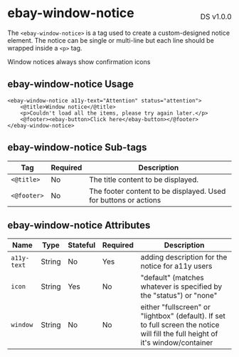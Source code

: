 <h1 style='display: flex; justify-content: space-between; align-items: center;'>
    <span>
        ebay-window-notice
    </span>
    <span style='font-weight: normal; font-size: medium; margin-bottom: -15px;'>
        DS v1.0.0
    </span>
</h1>

The `<ebay-window-notice>` is a tag used to create a custom-designed notice element. The notice can be single or multi-line but each line should be wrapped inside a `<p>` tag.

Window notices always show confirmation icons

## ebay-window-notice Usage

```marko
<ebay-window-notice a11y-text="Attention" status="attention">
    <@title>Window notice</@title>
    <p>Couldn't load all the items, please try again later.</p>
    <@footer><ebay-button>Click here</ebay-button></@footer>
</ebay-window-notice>
```

## ebay-window-notice Sub-tags

| Tag         | Required | Description                                                     |
| ----------- | -------- | --------------------------------------------------------------- |
| `<@title>`  | No       | The title content to be displayed.                              |
| `<@footer>` | No       | The footer content to be displayed. Used for buttons or actions |

## ebay-window-notice Attributes

| Name        | Type   | Stateful | Required | Description                                                                                                                      |
| ----------- | ------ | -------- | -------- | -------------------------------------------------------------------------------------------------------------------------------- |
| `a11y-text` | String | No       | Yes      | adding description for the notice for a11y users                                                                                 |
| `icon`      | String | Yes      | No       | "default" (matches whatever is specified by the "status") or "none"                                                              |
| `window`    | String | No       | No       | either "fullscreen" or "lightbox" (default). If set to full screen the notice will fill the full height of it's window/container |
